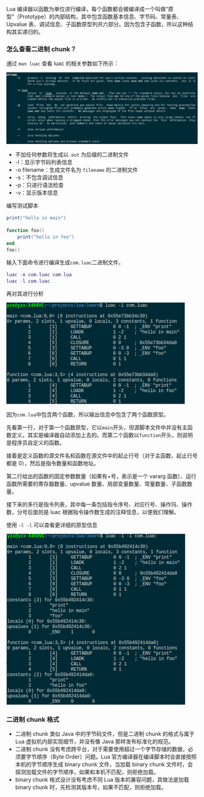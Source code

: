 Lua 编译器以函数为单位进行编译，每个函数都会被编译成一个叫做“原型”（Prototype）的内部结构，其中包含函数基本信息、字节码、常量表、Upvalue 表、调试信息、子函数原型列共六部分。因为包含子函数，所以这种结构其实递归的。

### 怎么查看二进制 chunk？

通过 `man luac` 查看 luac 的相关参数如下所示：

![img](./assets/2020-01-31_15-51.png)

- 不加任何参数将生成以`.out` 为后缀的二进制文件
- -l：显示字节码列表信息
- -o filename：生成文件名为 `filename` 的二进制文件
- -s：不包含调试信息
- -p：只进行语法检查
- -v：显示版本信息

编写测试脚本

```lua
print("hello in main")

function foo()
	print("hello in foo")
end
foo()
```

输入下面命令进行编译生成`com.luac`二进制文件，

```lua
luac -o com.luac com.lua
luac -l com.luac
```

再对其进行分析

![img](./assets/2020-01-31_16-17.png)


因为`com.lua`中包含两个函数，所以输出信息中包含了两个函数原型。

先看第一行，对于第一个函数原型，它以`main`开头，但源脚本文件中并没有主函数定义，其实是编译器自动添加上去的。而第二个函数以`function`开头，则说明是程序员自定义的函数。

接着是定义函数的源文件名和函数在源文件中的起止行号（对于主函数，起止行号都是 0），然后是指令数量和函数地址。

第二行给出的函数的固定参数数量（如果有+号，表示是一个 vararg 函数）、运行函数所需要的寄存器数量、upvalue 数量、局部变量数量、常量数量、子函数数量。

接下来的多行是指令列表，其中每一条包括指令序号、对应行号、操作玛、操作数，分号后面则是 luac 根据指令操作数生成的注释信息，以便我们理解。

使用 `-l -l` 可以查看更详细的原型信息

![img](./assets/2020-01-31_16-40.png)


### 二进制 chunk 格式

- 二进制 chunk 类似 Java 中的字节码文件，但是二进制 chunk 的格式与属于 Lua 虚拟机内部实现细节，并没有像 Java 那样发布标准化的规范。
- 二进制 chunk 没有考虑跨平台，对于需要使用超过一个字节存储的数据，必须要字节顺序（Byte Order）问题。Lua 官方编译器在编译脚本时会直接按照本机的字节顺序生成 binary chunk 文件，当加载 binary chunk 文件时，会探测加载文件的字节顺序，如果和本机不匹配，则拒绝加载。
- binary chunk 格式设计没有考虑不同 Lua 版本的兼容问题，其做法是加载 binary chunk 时，先检测其版本号，如果不匹配，则拒绝加载。


